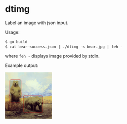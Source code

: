 # dtimg
Label an image with json input.

Usage:
```
$ go build
$ cat bear-success.json | ./dtimg -s bear.jpg | feh -
```

where ```feh -``` displays image provided by stdin.

Example output:

<img src="out.png" width="30%">
